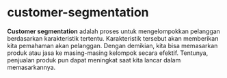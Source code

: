 # customer-segmentation
**Customer segmentation** adalah proses untuk mengelompokkan pelanggan berdasarkan karakteristik tertentu. Karakteristik tersebut akan memberikan kita pemahaman akan pelanggan. Dengan demikian, kita bisa memasarkan produk atau jasa ke masing-masing kelompok secara efektif. Tentunya, penjualan produk pun dapat meningkat saat kita lancar dalam memasarkannya.
